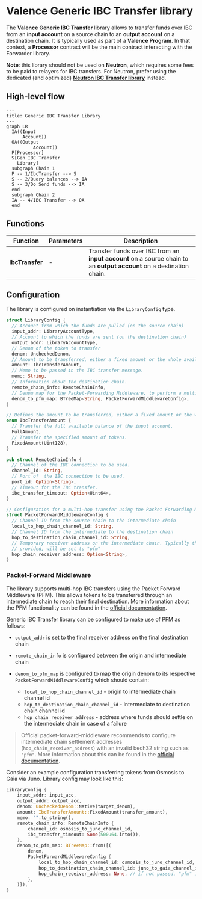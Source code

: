 # Valence Generic IBC Transfer library

The **Valence Generic IBC Transfer** library allows to transfer funds over IBC from an **input account** on a source chain to an **output account** on a destination chain. It is typically used as part of a **Valence Program**. In that context, a **Processor** contract will be the main contract interacting with the Forwarder library.

**Note**: this library should not be used on **Neutron**, which requires some fees to be paid to relayers for IBC transfers. For Neutron, prefer using the dedicated (and optimized) **[Neutron IBC Transfer library](./neutron_ibc_transfer.md)** instead.

## High-level flow

```mermaid
---
title: Generic IBC Transfer Library
---
graph LR
  IA((Input
      Account))
  OA((Output
		  Account))
  P[Processor]
  S[Gen IBC Transfer
    Library]
  subgraph Chain 1
  P -- 1/IbcTransfer --> S
  S -- 2/Query balances --> IA
  S -- 3/Do Send funds --> IA
  end
  subgraph Chain 2
  IA -- 4/IBC Transfer --> OA
  end
```

## Functions

| Function    | Parameters | Description |
|-------------|------------|-------------|
| **IbcTransfer** | -          | Transfer funds over IBC from an **input account** on a source chain to an **output account** on a destination chain. |

## Configuration

The library is configured on instantiation via the `LibraryConfig` type.

```rust
struct LibraryConfig {
  // Account from which the funds are pulled (on the source chain)
  input_addr: LibraryAccountType,
  // Account to which the funds are sent (on the destination chain)
  output_addr: LibraryAccountType,
  // Denom of the token to transfer
  denom: UncheckedDenom,
  // Amount to be transferred, either a fixed amount or the whole available balance.
  amount: IbcTransferAmount,
  // Memo to be passed in the IBC transfer message.
  memo: String,
  // Information about the destination chain.
  remote_chain_info: RemoteChainInfo,
  // Denom map for the Packet-Forwarding Middleware, to perform a multi-hop transfer.
  denom_to_pfm_map: BTreeMap<String, PacketForwardMiddlewareConfig>,
}

// Defines the amount to be transferred, either a fixed amount or the whole available balance.
enum IbcTransferAmount {
  // Transfer the full available balance of the input account.
  FullAmount,
  // Transfer the specified amount of tokens.
  FixedAmount(Uint128),
}

pub struct RemoteChainInfo {
  // Channel of the IBC connection to be used.
  channel_id: String,
  // Port of  the IBC connection to be used.
  port_id: Option<String>,
  // Timeout for the IBC transfer.
  ibc_transfer_timeout: Option<Uint64>,
}

// Configuration for a multi-hop transfer using the Packet Forwarding Middleware
struct PacketForwardMiddlewareConfig {
  // Channel ID from the source chain to the intermediate chain
  local_to_hop_chain_channel_id: String,
  // Channel ID from the intermediate to the destination chain
  hop_to_destination_chain_channel_id: String,
  // Temporary receiver address on the intermediate chain. Typically this is set to an invalid address so the entire transaction will revert if the forwarding fails. If not 
  // provided, will be set to "pfm"
  hop_chain_receiver_address: Option<String>,
}
```

### Packet-Forward Middleware

The library supports multi-hop IBC transfers using the Packet Forward Middleware (PFM).
This allows tokens to be transferred through an intermediate chain to reach their final
destination. More information about the PFM functionality can be found in the [official
documentation](https://github.com/cosmos/ibc-apps/tree/main/middleware/packet-forward-middleware).

Generic IBC Transfer library can be configured to make use of PFM as follows:

- `output_addr` is set to the final receiver address on the final destination chain
- `remote_chain_info` is configured between the origin and intermediate chain
- `denom_to_pfm_map` is configured to map the origin denom to its respective
`PacketForwardMiddlewareConfig` which should contain:

  - `local_to_hop_chain_channel_id` - origin to intermediate chain channel id
  - `hop_to_destination_chain_channel_id` - intermediate to destination chain channel id
  - `hop_chain_receiver_address` - address where funds should settle on the intermediate
  chain in case of a failure

> Official packet-forward-middleware recommends to configure intermediate chain settlement
  addresses (`hop_chain_receiver_address`) with an invalid bech32 string such as `"pfm"`.
  More information about this can be found in the [official documentation](https://github.com/cosmos/ibc-apps/tree/main/middleware/packet-forward-middleware#full-example---chain-forward-a-b-c-d-with-retry-on-timeout
  ).

Consider an example configuration transferring tokens from Osmosis to Gaia via Juno.
Library config may look like this:

```rust
LibraryConfig {
    input_addr: input_acc,
    output_addr: output_acc,
    denom: UncheckedDenom::Native(target_denom),
    amount: IbcTransferAmount::FixedAmount(transfer_amount),
    memo: "".to_string(),
    remote_chain_info: RemoteChainInfo {
        channel_id: osmosis_to_juno_channel_id,
        ibc_transfer_timeout: Some(500u64.into()),
    },
    denom_to_pfm_map: BTreeMap::from([(
        denom,
        PacketForwardMiddlewareConfig {
            local_to_hop_chain_channel_id: osmosis_to_juno_channel_id,
            hop_to_destination_chain_channel_id: juno_to_gaia_channel_id,
            hop_chain_receiver_address: None, // if not passed, "pfm" is used
        },
    )]),
}
```
